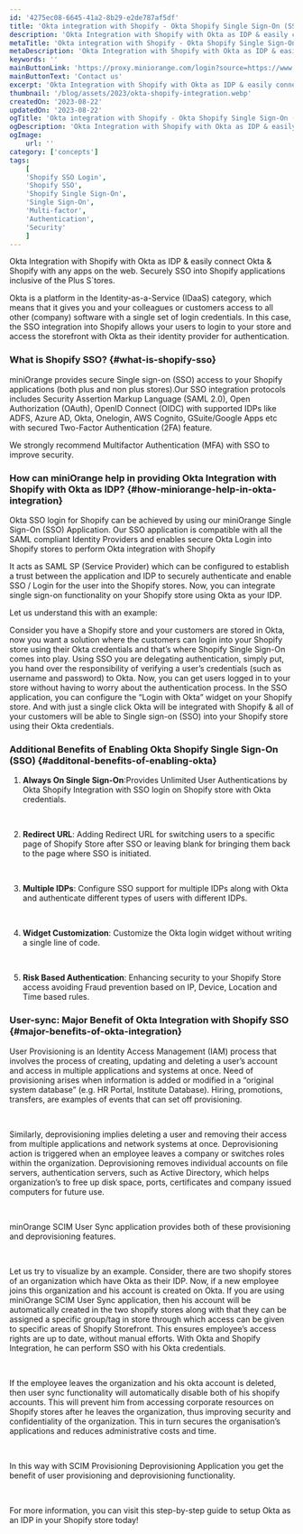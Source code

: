 ```yaml
---
id: '4275ec08-6645-41a2-8b29-e2de787af5df'
title: 'Okta integration with Shopify - Okta Shopify Single Sign-On (SSO)'
description: 'Okta Integration with Shopify with Okta as IDP & easily connect Okta & Shopify with any apps on the web. Securely SSO into Shopify applications inclusive of the Plus Stores.'
metaTitle: 'Okta integration with Shopify - Okta Shopify Single Sign-On (SSO)'
metaDescription: 'Okta Integration with Shopify with Okta as IDP & easily connect Okta & Shopify with any apps on the web. Securely SSO into Shopify applications inclusive of the Plus S`tores.'
keywords: ''
mainButtonLink: 'https://proxy.miniorange.com/login?source=https://www.miniorange.com/blog/ms-365-casb-for-microsoft-teams-security/'
mainButtonText: 'Contact us'
excerpt: 'Okta Integration with Shopify with Okta as IDP & easily connect Okta & Shopify with any apps on the web. Securely SSO into Shopify applications inclusive of the Plus Stores.'
thumbnail: '/blog/assets/2023/okta-shopify-integration.webp'
createdOn: '2023-08-22'
updatedOn: '2023-08-22'
ogTitle: 'Okta integration with Shopify - Okta Shopify Single Sign-On (SSO)'
ogDescription: 'Okta Integration with Shopify with Okta as IDP & easily connect Okta & Shopify with any apps on the web. Securely SSO into Shopify applications inclusive of the Plus S`tores.'
ogImage:
    url: ''
category: ['concepts']
tags:
    [
	'Shopify SSO Login',
    'Shopify SSO',
    'Shopify Single Sign-On',
    'Single Sign-On',
	'Multi-factor',
	'Authentication',
	'Security'
    ]
---
```


Okta Integration with Shopify with Okta as IDP & easily connect Okta & Shopify with any apps on the web. Securely SSO into Shopify applications inclusive of the Plus S`tores.

Okta is a platform in the Identity-as-a-Service (IDaaS) category, which means that it gives you and your colleagues or customers access to all other (company) software with a single set of login credentials. In this case, the SSO integration into Shopify allows your users to login to your store and access the storefront with Okta as their identity provider for authentication.

### What is Shopify SSO? {#what-is-shopify-sso}

miniOrange provides secure Single sign-on (SSO) access to your Shopify applications (both plus and non plus stores).Our SSO integration protocols includes Security Assertion Markup Language (SAML 2.0), Open Authorization (OAuth), OpenID Connect (OIDC) with supported IDPs like ADFS, Azure AD, Okta, Onelogin, AWS Cognito, GSuite/Google Apps etc with secured Two-Factor Authentication (2FA) feature.

We strongly recommend Multifactor Authentication (MFA) with SSO to improve security.

### How can miniOrange help in providing Okta Integration with Shopify with Okta as IDP? {#how-miniorange-help-in-okta-integration}

Okta SSO login for Shopify can be achieved by using our miniOrange Single Sign-On (SSO) Application. Our SSO application is compatible with all the SAML compliant Identity Providers and enables secure Okta Login into Shopify stores to perform Okta integration with Shopify

It acts as SAML SP (Service Provider) which can be configured to establish a trust between the application and IDP to securely authenticate and enable SSO / Login for the user into the Shopify stores. Now, you can integrate single sign-on functionality on your Shopify store using Okta as your IDP.

Let us understand this with an example:

Consider you have a Shopify store and your customers are stored in Okta, now you want a solution where the customers can login into your Shopify store using their Okta credentials and that’s where Shopify Single Sign-On comes into play. Using SSO you are delegating authentication, simply put, you hand over the responsibility of verifying a user’s credentials (such as username and password) to Okta. Now, you can get users logged in to your store without having to worry about the authentication process. In the SSO application, you can configure the “Login with Okta” widget on your Shopify store. And with just a single click Okta will be integrated with Shopify & all of your customers will be able to Single sign-on (SSO) into your Shopify store using their Okta credentials.

### Additional Benefits of Enabling Okta Shopify Single Sign-On (SSO) {#additonal-benefits-of-enabling-okta}

1. **Always On Single Sign-On**:Provides Unlimited User Authentications by Okta Shopify Integration with SSO login on Shopify store with Okta credentials.

&nbsp;

2. **Redirect URL**: Adding Redirect URL for switching users to a specific page of Shopify Store after SSO or leaving blank for bringing them back to the page where SSO is initiated.

&nbsp;

3. **Multiple IDPs**: Configure SSO support for multiple IDPs along with Okta and authenticate different types of users with different IDPs.

&nbsp;

4. **Widget Customization**: Customize the Okta login widget without writing a single line of code.

&nbsp;

5. **Risk Based Authentication**: Enhancing security to your Shopify Store access avoiding Fraud prevention based on IP, Device, Location and Time based rules.

### User-sync: Major Benefit of Okta Integration with Shopify SSO {#major-benefits-of-okta-integration}

User Provisioning is an Identity Access Management (IAM) process that involves the process of creating, updating and deleting a user’s account and access in multiple applications and systems at once. Need of provisioning arises when information is added or modified in a “original system database” (e.g. HR Portal, Institute Database). Hiring, promotions, transfers, are examples of events that can set off provisioning.

&nbsp;

Similarly, deprovisioning implies deleting a user and removing their access from multiple applications and network systems at once. Deprovisioning action is triggered when an employee leaves a company or switches roles within the organization. Deprovisioning removes individual accounts on file servers, authentication servers, such as Active Directory, which helps organization’s to free up disk space, ports, certificates and company issued computers for future use.

&nbsp;

minOrange SCIM User Sync application provides both of these provisioning and deprovisioning features.

&nbsp;

Let us try to visualize by an example. Consider, there are two shopify stores of an organization which have Okta as their IDP. Now, if a new employee joins this organization and his account is created on Okta. If you are using miniOrange SCIM User Sync application, then his account will be automatically created in the two shopify stores along with that they can be assigned a specific group/tag in store through which access can be given to specific areas of Shopify Storefront. This ensures employee’s access rights are up to date, without manual efforts. With Okta and Shopify Integration, he can perform SSO with his Okta credentials.

&nbsp;

If the employee leaves the organization and his okta account is deleted, then user sync functionality will automatically disable both of his shopify accounts. This will prevent him from accessing corporate resources on Shopify stores after he leaves the organization, thus improving security and confidentiality of the organization. This in turn secures the organisation’s applications and reduces administrative costs and time.

&nbsp;

In this way with SCIM Provisioning Deprovisioning Application you get the benefit of user provisioning and deprovisioning functionality.

&nbsp;

For more information, you can visit this step-by-step guide to setup Okta as an IDP in your Shopify store today!
